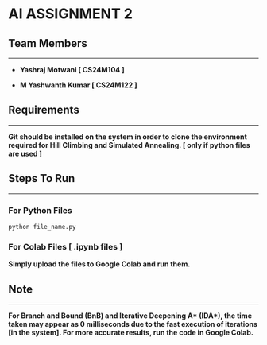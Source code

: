 # AI ASSIGNMENT 2

## Team Members
---------------
- **Yashraj Motwani [ CS24M104 ]**

- **M Yashwanth Kumar [ CS24M122 ]**

## Requirements
---------------
**Git should be installed on the system in order to clone the environment required for Hill Climbing and Simulated Annealing. [ only if python files are used ]**

## Steps To Run 
---------------
### For Python Files
```
python file_name.py
```

### For Colab Files [ .ipynb files ]
**Simply upload the files to Google Colab and run them.**

## Note
-------
**For Branch and Bound (BnB) and Iterative Deepening A\* (IDA\*), the time taken may appear as 0 milliseconds due to the fast execution of iterations [in the system]. For more accurate results, run the code in Google Colab.**



